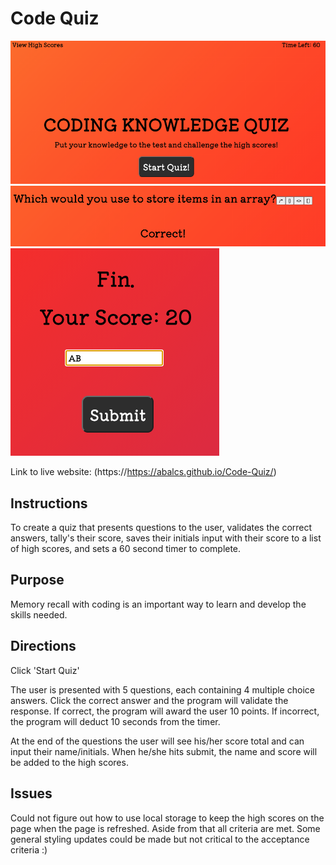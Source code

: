 # Code Quiz

![Code Quiz Image1](src/img/quiz1.png)
![Code Quiz Image2](src/img/quiz2.png)
![Code Quiz Image3](src/img/quiz3.png)

Link to live website: (https://https://abalcs.github.io/Code-Quiz/)

## Instructions
To create a quiz that presents questions to the user, validates the correct answers, tally's their score, saves their initials input with their score to a list of high scores, and sets a 60 second timer to complete.

## Purpose
Memory recall with coding is an important way to learn and develop the skills needed.

## Directions
Click 'Start Quiz'

The user is presented with 5 questions, each containing 4 multiple choice answers.  Click the correct answer and the program will validate the response.  If correct, the program will award the user 10 points.  If incorrect, the program will deduct 10 seconds from the timer.

At the end of the questions the user will see his/her score total and can input their name/initials.  When he/she hits submit, the name and score will be added to the high scores.

## Issues
Could not figure out how to use local storage to keep the high scores on the page when the page is refreshed.  Aside from that all criteria are met.  Some general styling updates could be made but not critical to the acceptance criteria :)